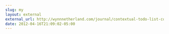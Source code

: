 ```yaml
---
slug: my
layout: external
external_url: http://wynnnetherland.com/journal/contextual-todo-list-counts-in-your-zsh-prompt
date: 2012-04-16T21:09:02-05:00
---
```

